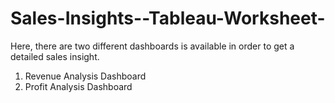 # Sales-Insights--Tableau-Worksheet-
Here, there are two different dashboards is available in order to get a detailed sales insight.
1) Revenue Analysis Dashboard
2) Profit Analysis Dashboard
